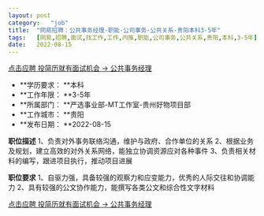 ```yaml
---
layout:	post
category:	"job"
title:	"网易招聘：公共事务经理-职能-公司事务-公共关系-贵阳本科3-5年"
tags:	[网易,招聘,面试,找工作,工作,内推,职能,公司事务,公共关系,贵阳,本科,3-5年]
date:	2022-08-15
---
```


[点击应聘 投简历就有面试机会 -> 公共事务经理](http://mobile.bole.netease.com/bole/boleDetail?id=42265&employeeId=346f03c3cda5f04c&key=all)



- **学历要求： **本科
- **工作年限： **3-5年
- **所属部门： **严选事业部-MT工作室-贵州好物项目部
- **工作城市： **贵阳
- **发布日期： **2022-08-15



**职位描述**
1、负责对外事务联络沟通，维护与政府、合作单位的关系
2、根据业务及规划，建立高效的对外关系网络，能独立协调资源应对各种事件
3、负责相关材料的编写，跟进项目执行，推动项目进展



**职位要求**
1、自驱力强，具备较强的观察力和应变能力，优秀的人际交往和协调能力
2、具有较强的公文协作能力，能撰写各类公文和综合性文字材料



[点击应聘 投简历就有面试机会 -> 公共事务经理](http://mobile.bole.netease.com/bole/boleDetail?id=42265&employeeId=346f03c3cda5f04c&key=all)